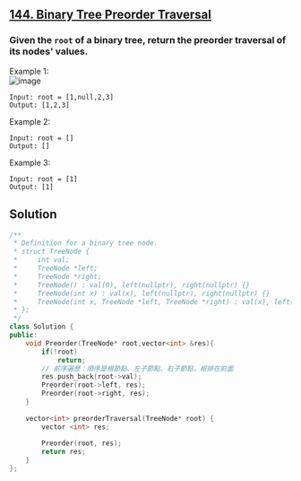 ## [144. Binary Tree Preorder Traversal](https://leetcode.com/problems/binary-tree-preorder-traversal/)

### Given the `root` of a binary tree, return the preorder traversal of its nodes' values.


Example 1:  
![image](https://assets.leetcode.com/uploads/2020/09/15/inorder_1.jpg)  
```
Input: root = [1,null,2,3]
Output: [1,2,3]
```

Example 2:
```
Input: root = []
Output: []
```

Example 3:
```
Input: root = [1]
Output: [1]
```


## Solution
```c++
/**
 * Definition for a binary tree node.
 * struct TreeNode {
 *     int val;
 *     TreeNode *left;
 *     TreeNode *right;
 *     TreeNode() : val(0), left(nullptr), right(nullptr) {}
 *     TreeNode(int x) : val(x), left(nullptr), right(nullptr) {}
 *     TreeNode(int x, TreeNode *left, TreeNode *right) : val(x), left(left), right(right) {}
 * };
 */
class Solution {
public:
    void Preorder(TreeNode* root,vector<int> &res){
        if(!root)
            return;
        // 前序遍歷：順序是根節點、左子節點、右子節點，根排在前面
        res.push_back(root->val);
        Preorder(root->left, res);
        Preorder(root->right, res);
    }
    
    vector<int> preorderTraversal(TreeNode* root) {
        vector <int> res;
        
        Preorder(root, res);
        return res;
    }
};
```
